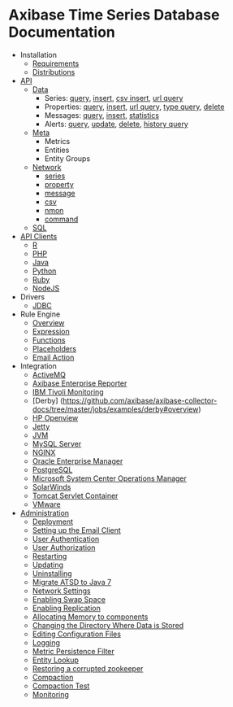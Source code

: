 # Axibase Time Series Database Documentation


* Installation
    * [Requirements](administration/requirements.md)
    * [Distributions](installation/README.md#installation-guides)
* [API](api)
    * [Data](api/data#overview)
      * Series: [query](api/data/series/query.md), [insert](api/data/series/insert.md), [csv insert](api/data/series/csv-insert.md), [url query](api/data/series/url-query.md)
      * Properties: [query](api/data/properties/query.md), [insert](api/data/properties/insert.md), [url query](api/data/properties/url-query.md), [type query](api/data/properties/type-query.md), [delete](api/data/properties/delete.md)
      * Messages: [query](api/data/messages/query.md), [insert](api/data/messages/insert.md), [statistics](api/data/messages/stats-query.md)
      * Alerts: [query](api/data/alerts/query.md), [update](api/data/alerts/update.md), [delete](api/data/alerts/delete.md), [history query](api/data/alerts/history-query.md)
    * [Meta](api/meta#overview)
      * Metrics
      * Entities
      * Entity Groups
    * [Network](api/network#network-api)
      * [series](api/network/series.md)
      * [property](api/network/property.md)
      * [message](api/network/message.md)
      * [csv](api/network/csv.md)
      * [nmon](api/network/nmon.md)
	  * [command](api/network/nmon.md)
    * [SQL](api/sql#overview)   
* [API Clients](api#api-clients)
    * [R](https://github.com/axibase/atsd-api-r)
    * [PHP](https://github.com/axibase/atsd-api-php)
    * [Java](https://github.com/axibase/atsd-api-java)
    * [Python](https://github.com/axibase/atsd-api-python)
    * [Ruby](https://github.com/axibase/atsd-api-ruby)
    * [NodeJS](https://github.com/axibase/atsd-api-nodejs)
* Drivers
    * [JDBC](https://github.com/axibase/atsd-jdbc)
* Rule Engine
    * [Overview](rule-engine/rule-engine.md)
    * [Expression](rule-engine/expression.md)
    * [Functions](rule-engine/functions.md)
    * [Placeholders](rule-engine/placeholders.md)
    * [Email Action](rule-engine/email-action.md) 
* Integration
    * [ActiveMQ](integration/activemq#monitoring-activemq-with-atsd)
    * [Axibase Enterprise Reporter](integration/aer#atsd-adapter)
    * [IBM Tivoli Monitoring](integration/itm#ibm-tivoli-monitoring)
    * [Derby] (https://github.com/axibase/axibase-collector-docs/tree/master/jobs/examples/derby#overview)
    * [HP Openview](https://github.com/axibase/axibase-collector-docs/tree/master/jobs/examples/hp-openview#overview)
    * [Jetty](https://github.com/axibase/axibase-collector-docs/tree/master/jobs/examples/jetty#overview)
    * [JVM](https://github.com/axibase/axibase-collector-docs/tree/master/jobs/examples/jvm#overview)
    * [MySQL Server](https://github.com/axibase/axibase-collector-docs/tree/master/jobs/examples/mysql#overview)
    * [NGINX](https://github.com/axibase/axibase-collector-docs/tree/master/jobs/examples/nginx#overview)
    * [Oracle Enterprise Manager](https://github.com/axibase/axibase-collector-docs/tree/master/jobs/examples/oracle-enterprise-manager#overview)
    * [PostgreSQL](https://github.com/axibase/axibase-collector-docs/tree/master/jobs/examples/postgres#overview)
    * [Microsoft System Center Operations Manager](https://github.com/axibase/axibase-collector-docs/tree/master/jobs/examples/scom#overview)
    * [SolarWinds](https://github.com/axibase/axibase-collector-docs/tree/master/jobs/examples/solarwinds#overview)
    * [Tomcat Servlet Container](https://github.com/axibase/axibase-collector-docs/tree/master/jobs/examples/tomcat#overview)
    * [VMware](https://github.com/axibase/axibase-collector-docs/tree/master/jobs/examples/vmware#overview)
* [Administration](administration#administration)
    * [Deployment](administration/deployment.md)
    * [Setting up the Email Client](administration/setting-up-email-client.md)
    * [User Authentication](administration/user-authentiication.md)
    * [User Authorization](administration/user-authorization.md)
    * [Restarting](administration/restarting.md)
    * [Updating](administration/update.md)
    * [Uninstalling](administration/uninstalling.md)
    * [Migrate ATSD to Java 7](administration/migrate-to-java7.md)
    * [Network Settings](administration/networking-settings.md)
    * [Enabling Swap Space](administration/enabling-swap-space.md)
    * [Enabling Replication](administration/replication.md)
    * [Allocating Memory to components](administration/allocating-memory.md)
    * [Changing the Directory Where Data is Stored](administration/changing-data-directory.md)
    * [Editing Configuration Files](administration/editing-configuration-files.md)
    * [Logging](administration/logging.md)
    * [Metric Persistence Filter](administration/metric-persistence-filter.md)
    * [Entity Lookup](administration/entity-lookup.md)
    * [Restoring a corrupted zookeeper](administration/entity-lookup.md)
    * [Compaction](administration/compaction.md)
    * [Compaction Test](administration/compaction-test.md)
    * [Monitoring](administration/monitoring.md)
